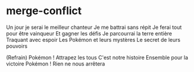 # merge-conflict

Un jour je serai le meilleur chanteur
Je me battrai sans répit
Je ferai tout pour être vainqueur
Et gagner les défis
Je parcourrai la terre entière
Traquant avec espoir
Les Pokémon et leurs mystères
Le secret de leurs pouvoirs

(Refrain)
Pokémon !
Attrapez les tous
C'est notre histoire
Ensemble pour la victoire
Pokémon !
Rien ne nous arrêtera
